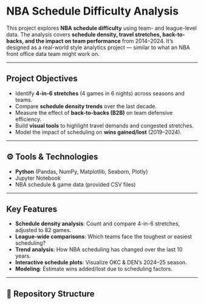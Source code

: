 #  NBA Schedule Difficulty Analysis

This project explores **NBA schedule difficulty** using team- and league-level data. The analysis covers **schedule density, travel stretches, back-to-backs, and the impact on team performance** from 2014–2024. It’s designed as a real-world style analytics project — similar to what an NBA front office data team might work on.  

---

##  Project Objectives
- Identify **4-in-6 stretches** (4 games in 6 nights) across seasons and teams.  
- Compare **schedule density trends** over the last decade.  
- Measure the effect of **back-to-backs (B2B)** on team defensive efficiency.  
- Build **visual tools** to highlight travel demands and congested stretches.  
- Model the impact of scheduling on **wins gained/lost** (2019–2024).  

---

## ⚙ Tools & Technologies
- **Python** (Pandas, NumPy, Matplotlib, Seaborn, Plotly)  
- Jupyter Notebook  
- NBA schedule & game data (provided CSV files)  

---

##  Key Features
- **Schedule density analysis**: Count and compare 4-in-6 stretches, adjusted to 82 games.  
- **League-wide comparisons**: Which teams face the toughest or easiest scheduling?  
- **Trend analysis**: How NBA scheduling has changed over the last 10 years.  
- **Interactive schedule plots**: Visualize OKC & DEN’s 2024–25 season.  
- **Modeling**: Estimate wins added/lost due to scheduling factors.  

---

## 📁 Repository Structure
